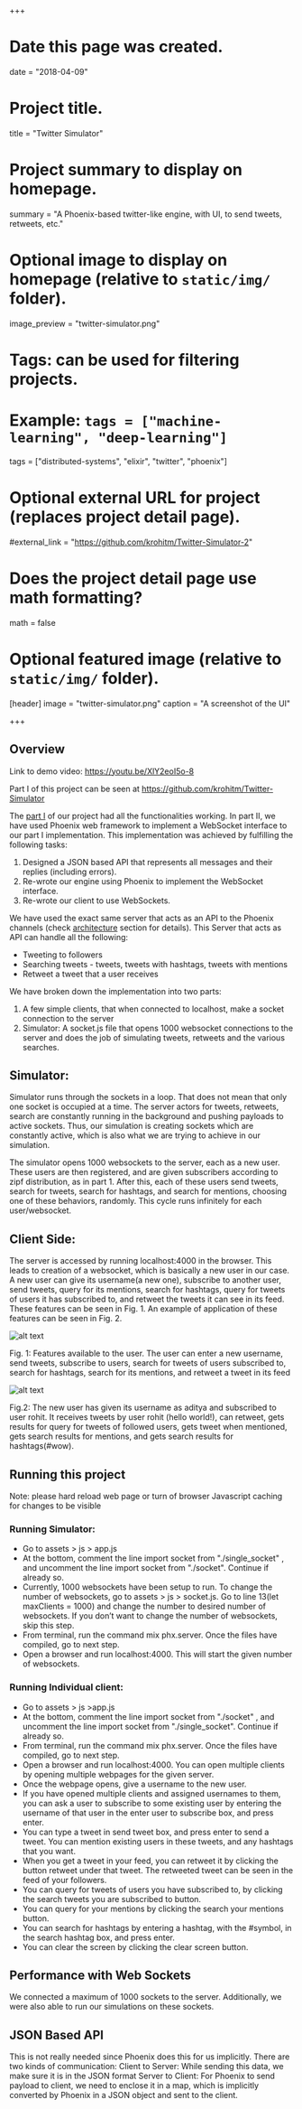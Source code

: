+++
# Date this page was created.
date = "2018-04-09"

# Project title.
title = "Twitter Simulator"

# Project summary to display on homepage.
summary = "A Phoenix-based twitter-like engine, with UI, to send tweets, retweets, etc."

# Optional image to display on homepage (relative to `static/img/` folder).
image_preview = "twitter-simulator.png"

# Tags: can be used for filtering projects.
# Example: `tags = ["machine-learning", "deep-learning"]`
tags = ["distributed-systems", "elixir", "twitter", "phoenix"]

# Optional external URL for project (replaces project detail page).
#external_link = "https://github.com/krohitm/Twitter-Simulator-2"

# Does the project detail page use math formatting?
math = false

# Optional featured image (relative to `static/img/` folder).
[header]
image = "twitter-simulator.png"
caption = "A screenshot of the UI"

+++

## **Overview**

Link to demo video: https://youtu.be/XlY2eoI5o-8

Part I of this project can be seen at https://github.com/krohitm/Twitter-Simulator

The [part I](https://didyousaydata.xyz/project/twitter-engine/) of our project had all the functionalities working. In part II, we have used Phoenix web framework to implement a WebSocket interface to our part I implementation. This implementation was achieved by fulfilling the following tasks:

1. Designed a JSON based API that represents all messages and their replies (including errors).
2. Re-wrote our engine using Phoenix to implement the WebSocket interface.
3. Re-wrote our client to use WebSockets. 

We have used the exact same server that acts as an API to the Phoenix channels (check [architecture](https://github.com/adityavhegde/Twitter-Simulator#architecture-and-notes) section for details). This Server that acts as API can handle all the following:

- Tweeting to followers 
- Searching tweets - tweets, tweets with hashtags, tweets with mentions 
- Retweet a tweet that a user receives

We have broken down the implementation into two parts:

1. A few simple clients, that when connected to localhost, make a socket connection to the server
2. Simulator: A socket.js file that opens 1000 websocket connections to the server and does the job of simulating tweets, retweets and the various searches.  

## **Simulator**:

Simulator runs through the sockets in a loop. That does not mean that only one socket is occupied at a time. The server actors for tweets, retweets, search are constantly running in the background and pushing payloads to active sockets. Thus, our simulation is creating sockets which are constantly active, which is also what we are trying to achieve in our simulation.

The simulator opens 1000 websockets to the server, each as a new user. These users are then registered, and are given subscribers according to zipf distribution, as in part 1. After this, each of these users send tweets, search for tweets, search for hashtags, and search for mentions, choosing one of these behaviors, randomly. This cycle runs infinitely for each user/websocket.

## **Client Side**:

The server is accessed by running localhost:4000 in the browser. This leads to creation of a websocket, which is basically a new user in our case. A new user can give its username(a new one), subscribe to another user, send tweets, query for its mentions, search for hashtags, query for tweets of users it has subscribed to, and retweet the tweets it can see in its feed. These features can be seen in Fig. 1. An example of application of these features can be seen in Fig. 2.


![alt text](https://user-images.githubusercontent.com/13625549/34135581-905fb364-e42f-11e7-9b95-05680bb8d56b.png)

Fig. 1: Features available to the user. The user can enter a new username, send tweets, subscribe to users, search for tweets of users subscribed to, search for hashtags, search for its mentions, and retweet a tweet in its feed


![alt text](https://user-images.githubusercontent.com/13625549/34135684-298f40fe-e430-11e7-900f-506fc2ad1cbd.png)

Fig.2: The new user has given its username as aditya and subscribed to user rohit. It receives tweets by user rohit (hello world!), can retweet, gets results for query for tweets of followed users, gets tweet when mentioned, gets search results for mentions, and gets search results for hashtags(#wow).

## **Running this project**
Note: please hard reload web page or turn of browser Javascript caching for changes to be visible

### **Running Simulator**:
- Go to assets > js > app.js
- At the bottom, comment the line import socket from "./single_socket" , and uncomment the line import socket from "./socket". Continue if already so.
- Currently, 1000 websockets have been setup to run. To change the number of websockets, go to assets > js > socket.js. Go to line 13(let maxClients = 1000) and change the number to desired number of websockets. If you don’t want to change the number of websockets, skip this step.
- From terminal, run the command mix phx.server. Once the files have compiled, go to next step.
- Open a browser and run localhost:4000. This will start the given number of websockets.

### **Running Individual client**:
- Go to assets > js >app.js
- At the bottom, comment the line import socket from "./socket" , and uncomment the line import socket from "./single_socket". Continue if already so.
- From terminal, run the command mix phx.server. Once the files have compiled, go to next step.
- Open a browser and run localhost:4000. You can open multiple clients by opening multiple webpages for the given server.
- Once the webpage opens, give a username to the new user.
- If you have opened multiple clients and assigned usernames to them, you can ask a user to subscribe to some existing user by entering the username of that user in the enter user to subscribe box, and press enter.
- You can type a tweet in send tweet box, and press enter to send a tweet. You can mention existing users in these tweets, and any hashtags that you want.
- When you get a tweet in your feed, you can retweet it by clicking the button retweet under that tweet. The retweeted tweet can be seen in the feed of your followers.
- You can query for tweets of users you have subscribed to, by clicking the search tweets you are subscribed to button.
- You can query for your mentions by clicking the search your mentions button.
- You can search for hashtags by entering a hashtag, with the #symbol, in the search hashtag box, and press enter.
- You can clear the screen by clicking the clear screen button.






## **Performance with Web Sockets**
We connected a maximum of 1000 sockets to the server. Additionally, we were also able to run our simulations on these sockets.


## **JSON Based API**
This is not really needed since Phoenix does this for us implicitly. There are two kinds of communication:
Client to Server: While sending this data, we make sure it is in the JSON format
Server to Client: For Phoenix to send payload to client, we need to enclose it in a map, which is implicitly converted by Phoenix in a JSON object and sent to the client.